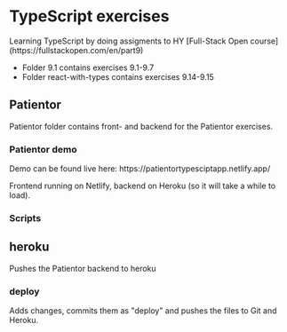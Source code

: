 <h1>TypeScript exercises</h1>
Learning TypeScript by doing assigments to HY [Full-Stack Open course](https://fullstackopen.com/en/part9)

* Folder 9.1 contains exercises 9.1-9.7
* Folder react-with-types contains exercises 9.14-9.15

<h2>Patientor</h2>
Patientor folder contains front- and backend for the Patientor exercises.

<h3>Patientor demo</h3>
Demo can be found live here: https://patientortypesciptapp.netlify.app/

Frontend running on Netlify, backend on Heroku (so it will take a while to load).

### Scripts

## heroku
Pushes the Patientor backend to heroku

### deploy
Adds changes, commits them as "deploy" and pushes the files to Git and Heroku.
